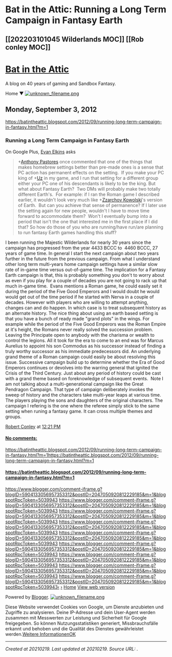 # Bat in the Attic: Running a Long Term Campaign in Fantasy Earth
 [[202203101045 Wilderlands MOC]] [[Rob conley MOC]] 
---



# [Bat in the Attic](https://batintheattic.blogspot.com/?m=1)

A blog on 40 years of gaming and Sandbox Fantasy.

Home
▼ [![unknown_filename.png](./resources/202102190041_Bat_in_the_Attic__Running_a_Long_Term_Campaign_in_Fantasy_Earth.resources/unknown_filename.png)](https://batintheattic.blogspot.com/2012/09/running-long-term-campaign-in-fantasy.html?m=1) 

## Monday, September 3, 2012

<https://batintheattic.blogspot.com/2012/09/running-long-term-campaign-in-fantasy.html?m=1>

### Running a Long Term Campaign in Fantasy Earth

On Google Plus, [Evan Elkins](https://plus.google.com/u/0/101404485098080457993/posts) asks

> +[Anthony Pastores](https://plus.google.com/113988079199026120948) once commented that one of the things that makes homebrew settings better than pre-made ones is a sense that PC action has permanent effects on the setting.  If you make your PC king of +[Uz](https://plus.google.com/106701412525319680825) in my game, and I run that setting for a different group either your PC one of his descendants is likely to be the king.
> But what about Fantasy Earth?  Two DMs will probably make two totally different Earth's.  For example: if I ran the Roman game I described earlier, it wouldn't look very much like +[Zzarchov Kowolski](https://plus.google.com/108448112033159270812)'s version of Earth.  But can you achieve that sense of permanence?
> If I later use the setting again for new people, wouldn't I have to move time forward to accommodate them?  Won't I eventually bump into a period that isn't the one that interested me in the first place if I did that?
> So how do those of you who are running/have run/are planning to run fantasy Earth games handling this stuff?

I been running the Majestic Wilderlands for nearly 30 years since the campaign has progressed from the year 4433 BCCC to  4460 BCCC, 27 years of game time. In general I start the next campaign about two years further in the future from the previous campaign. From what I understand other long term multi-years home campaign settings have a similar slow rate of in-game time versus out-of-game time.
The implication for a Fantasy Earth campaign is that, this is probably something you don't to worry about as even if you play for a couple of decades you are not going to rack up that much in-game time.  Evans mentions a Roman game, he could easily set it during the period of the Five Good Emperors and I would doubt he would would get out of the time period if he started with Nerva in a couple of decades.
However with players who are willing to attempt anything, changes can and do happen. In which case is to treat subsequent history as an alternate history. The nice thing about using an earth based setting is that you have a bunch of ready made "grand plots" in the wings. For example while the period of the Five Good Emperors was the Roman Empire at it's height, the Romans never really solved the succession problem. Leaving the Principate open to anybody with the charisma or wealth to control the legions. All it took for the era to come to an end was for Marcus Aurelius to appoint his son Commodus as his successor instead of finding a truly worthy successor as his immediate predecessors did.
An underlying grand theme of a Roman campaign could easily be about resolving this issue. Successive campaign build up to determine whether the Era of Good Emperors continues or devolves into the warring general that ignited the Crisis of the Third Century. Just about any period of history could be cast with a grand theme based on foreknowledge of subsequent events.
 Note I am not talking about a multi-generational campaign like the Great Pendragon Campaign. That type of campaign deliberately invokes the sweep of history and the characters take multi-year leaps at various time. The players playing the sons and daughters of the original characters. The campaign I refering is the one where the referee simply stick to the same setting when runing a fantasy game. It can cross multiple themes and groups.

[Robert Conley](https://www.blogger.com/profile/03863009007381185340) at [12:21 PM](https://batintheattic.blogspot.com/2012/09/running-long-term-campaign-in-fantasy.html?m=1)

#### [No comments:](https://batintheattic.blogspot.com/2012/09/running-long-term-campaign-in-fantasy.html?m=1)
<https://batintheattic.blogspot.com/2012/09/running-long-term-campaign-in-fantasy.html?m=1><https://batintheattic.blogspot.com/2012/09/running-long-term-campaign-in-fantasy.html?m=1>

#### <https://batintheattic.blogspot.com/2012/09/running-long-term-campaign-in-fantasy.html?m=1>

<https://www.blogger.com/comment-iframe.g?blogID=5904133056957353312&postID=2047050920812229185&m=1&blogspotRpcToken=5039943>
<https://www.blogger.com/comment-iframe.g?blogID=5904133056957353312&postID=2047050920812229185&m=1&blogspotRpcToken=5039943>
<https://www.blogger.com/comment-iframe.g?blogID=5904133056957353312&postID=2047050920812229185&m=1&blogspotRpcToken=5039943>
<https://www.blogger.com/comment-iframe.g?blogID=5904133056957353312&postID=2047050920812229185&m=1&blogspotRpcToken=5039943>
<https://www.blogger.com/comment-iframe.g?blogID=5904133056957353312&postID=2047050920812229185&m=1&blogspotRpcToken=5039943>
<https://www.blogger.com/comment-iframe.g?blogID=5904133056957353312&postID=2047050920812229185&m=1&blogspotRpcToken=5039943>
<https://www.blogger.com/comment-iframe.g?blogID=5904133056957353312&postID=2047050920812229185&m=1&blogspotRpcToken=5039943>
<https://www.blogger.com/comment-iframe.g?blogID=5904133056957353312&postID=2047050920812229185&m=1&blogspotRpcToken=5039943>
<https://www.blogger.com/comment-iframe.g?blogID=5904133056957353312&postID=2047050920812229185&m=1&blogspotRpcToken=5039943>[‹](https://batintheattic.blogspot.com/2012/09/so-now-that-swords-wizardry-kickstarter.html?m=1)
[›](https://batintheattic.blogspot.com/2012/08/help-is-needed-with-vintage-products.html?m=1)
[Home](https://batintheattic.blogspot.com/?m=1)
[View web version](https://batintheattic.blogspot.com/2012/09/running-long-term-campaign-in-fantasy.html?m=0)

Powered by [Blogger](https://www.blogger.com/).
 [![unknown_filename.png](./resources/202102190041_Bat_in_the_Attic__Running_a_Long_Term_Campaign_in_Fantasy_Earth.resources/unknown_filename.png)](https://batintheattic.blogspot.com/2012/09/running-long-term-campaign-in-fantasy.html?m=1) 

Diese Website verwendet Cookies von Google, um Dienste anzubieten und Zugriffe zu analysieren. Deine IP-Adresse und dein User-Agent werden zusammen mit Messwerten zur Leistung und Sicherheit für Google freigegeben. So können Nutzungsstatistiken generiert, Missbrauchsfälle erkannt und behoben und die Qualität des Dienstes gewährleistet werden.[Weitere Informationen](https://www.blogger.com/go/blogspot-cookies)[OK](https://batintheattic.blogspot.com/2012/09/running-long-term-campaign-in-fantasy.html?m=1#)

---

_Created at 20210219._
_Last updated at 20210219._
_Source URL: [](https://batintheattic.blogspot.com/2012/09/running-long-term-campaign-in-fantasy.html?m=1)._



